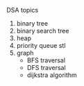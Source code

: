 DSA topics
1) binary tree
2) binary search tree
3) heap
4) priority queue stl
5) graph
    - BFS traversal
    - DFS traversal
    - dijkstra algorithm